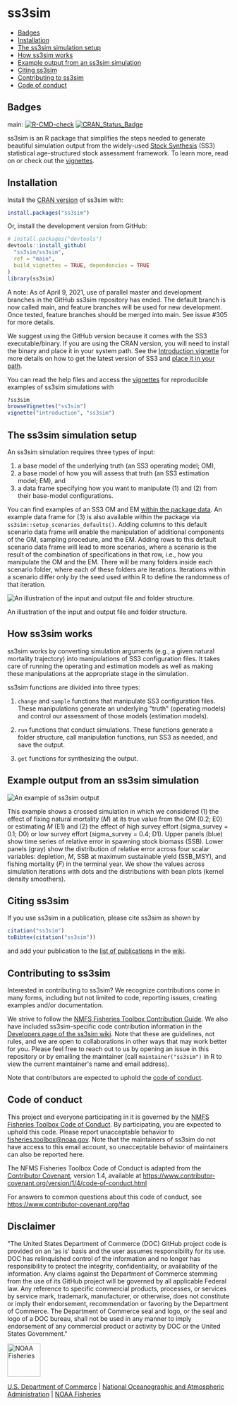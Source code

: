 ss3sim
======

-   [Badges](#badges)
-   [Installation](#installation)
-   [The ss3sim simulation setup](#the-ss3sim-simulation-setup)
-   [How ss3sim works](#how-ss3sim-works)
-   [Example output from an ss3sim simulation](#example-output-from-an-ss3sim-simulation)
-   [Citing ss3sim](#citing-ss3sim)
-   [Contributing to ss3sim](#contributing-to-ss3sim)
-   [Code of conduct](#code-of-conduct)

<!-- end toc -->

Badges
------

main: [![R-CMD-check](https://github.com/ss3sim/ss3sim/workflows/R-CMD-check/badge.svg)](https://github.com/ss3sim/ss3sim/actions?query=workflow%3AR-CMD-check) [![CRAN\_Status\_Badge](http://www.r-pkg.org/badges/version/ss3sim)](https://cran.r-project.org/package=ss3sim)

ss3sim is an R package that simplifies the steps needed to generate beautiful simulation output from the widely-used [Stock Synthesis](https://github.com/nmfs-stock-synthesis/stock-synthesis) (SS3) statistical age-structured stock assessment framework. To learn more, read on or check out the [vignettes](https://ss3sim.github.io/ss3sim/).


Installation
------------

Install the [CRAN version](https://cran.r-project.org/package=ss3sim) of ss3sim with:

``` r
install.packages("ss3sim")
```

Or, install the development version from GitHub:

``` r
# install.packages("devtools")
devtools::install_github(
  "ss3sim/ss3sim",
  ref = "main",
  build_vignettes = TRUE, dependencies = TRUE
)
library(ss3sim)
```

A note: As of April 9, 2021, use of parallel master and development branches in the GitHub ss3sim repository has ended. The default branch is now called main, and feature branches will be used for new development. Once tested, feature branches should be merged into main. See issue #305 for more details.

We suggest using the GitHub version because it comes with the SS3 executable/binary. If you are using the CRAN version, you will need to install the binary and place it in your system path. See the [Introduction vignette](https://ss3sim.github.io/ss3sim/articles/introduction.html) for more details on how to get the latest version of SS3 and [place it in your path](https://ss3sim.github.io/ss3sim/articles/introduction.html#installing-stock-synthesis).

You can read the help files and access the [vignettes](http://ss3sim.github.io/ss3sim/) for reproducible examples of ss3sim simulations with

``` r
?ss3sim
browseVignettes("ss3sim")
vignette("introduction", "ss3sim")
```

The ss3sim simulation setup
---------------------------

An ss3sim simulation requires three types of input:

1.  a base model of the underlying truth (an SS3 operating model; OM),
2.  a base model of how you will assess that truth (an SS3 estimation model; EM), and
3.  a data frame specifying how you want to manipulate (1) and (2) from their base-model configurations.

You can find examples of an SS3 OM and EM [within the package data](https://github.com/ss3sim/ss3sim/tree/master/inst/extdata/models). An example data frame for (3) is also available within the package via `ss3sim::setup_scenarios_defaults()`. Adding columns to this default scenario data frame will enable the manipulation of additional components of the OM, sampling procedure, and the EM. Adding rows to this default scenario data frame will lead to more scenarios, where a scenario is the result of the combination of specifications in that row, i.e., how you manipulate the OM and the EM. There will be many folders inside each scenario folder, where each of these folders are iterations. Iterations within a scenario differ only by the seed used within R to define the randomness of that iteration.

![An illustration of the input and output file and folder structure.](https://raw.githubusercontent.com/ss3sim/ss3sim/f763cfb462a9e68db670155070cd554812a65160/man/figures/filestructure.png)

An illustration of the input and output file and folder structure.

How ss3sim works
----------------

ss3sim works by converting simulation arguments (e.g., a given natural mortality trajectory) into manipulations of SS3 configuration files. It takes care of running the operating and estimation models as well as making these manipulations at the appropriate stage in the simulation.

ss3sim functions are divided into three types:

1.  `change` and `sample` functions that manipulate SS3 configuration files. These manipulations generate an underlying "truth" (operating models) and control our assessment of those models (estimation models).

2.  `run` functions that conduct simulations. These functions generate a folder structure, call manipulation functions, run SS3 as needed, and save the output.

3.  `get` functions for synthesizing the output.

Example output from an ss3sim simulation
----------------------------------------

![An example of ss3sim output](https://raw.github.com/seananderson/ss3sim/master/inst/ms/fig2-20131109.png)

This example shows a crossed simulation in which we considered (1) the effect of fixing natural mortality (*M*) at its true value from the OM (0.2; E0) or estimating *M* (E1) and (2) the effect of high survey effort (sigma\_survey = 0.1; D0) or low survey effort (sigma\_survey = 0.4; D1). Upper panels (blue) show time series of relative error in spawning stock biomass (SSB). Lower panels (gray) show the distribution of relative error across four scalar variables: depletion, *M*, SSB at maximum sustainable yield (SSB\_MSY), and fishing mortality (*F*) in the terminal year. We show the values across simulation iterations with dots and the distributions with bean plots (kernel density smoothers).

Citing ss3sim
-------------

If you use ss3sim in a publication, please cite ss3sim as shown by

``` r
citation("ss3sim")
toBibtex(citation("ss3sim"))
```

and add your publication to the
[list of publications](https://github.com/ss3sim/ss3sim/wiki/manuscripts)
in the [wiki](https://github.com/ss3sim/ss3sim/wiki).

Contributing to ss3sim
----------------------

Interested in contributing to ss3sim? We recognize contributions come in many forms, including but not limited to code, reporting issues, creating examples and/or documentation.

We strive to follow the [NMFS Fisheries Toolbox Contribution Guide](https://github.com/nmfs-fish-tools/Resources/blob/master/CONTRIBUTING.md). We also have included ss3sim-specific code contribution information in the [Developers page of the ss3sim wiki](https://github.com/ss3sim/ss3sim/wiki/developers). Note that these are guidelines, not rules, and we are open to collaborations in other ways that may work better for you. Please feel free to reach out to us by opening an issue in this repository or by emailing the maintainer (call `maintainer("ss3sim")` in R to view the current maintainer's name and email address). 

Note that contributors are expected to uphold the [code of conduct](#code-of-conduct).

Code of conduct
---------------

This project and everyone participating in it is governed by the [NMFS Fisheries Toolbox Code of Conduct](https://github.com/nmfs-fish-tools/Resources/blob/master/CODE_OF_CONDUCT.md). By participating, you are expected to uphold this code. Please report unacceptable behavior to [fisheries.toolbox@noaa.gov](mailto:fisheries.toolbox@noaa.gov). Note that the maintainers of ss3sim do not have access to this email account, so unacceptable behavior of maintainers can also be reported here.

The NFMS Fisheries Toolbox Code of Conduct is adapted from the [Contributor Covenant][homepage], version 1.4,
available at https://www.contributor-covenant.org/version/1/4/code-of-conduct.html

[homepage]: https://www.contributor-covenant.org

For answers to common questions about this code of conduct, see
https://www.contributor-covenant.org/faq


Disclaimer
----------

"The United States Department of Commerce (DOC) GitHub project code is provided on an 'as is' basis and the user assumes responsibility for its use. DOC has relinquished control of the information and no longer has responsibility to protect the integrity, confidentiality, or availability of the information. Any claims against the Department of Commerce stemming from the use of its GitHub project will be governed by all applicable Federal law. Any reference to specific commercial products, processes, or services by service mark, trademark, manufacturer, or otherwise, does not constitute or imply their endorsement, recommendation or favoring by the Department of Commerce. The Department of Commerce seal and logo, or the seal and logo of a DOC bureau, shall not be used in any manner to imply endorsement of any commercial product or activity by DOC or the United States Government."

<img src="https://raw.githubusercontent.com/nmfs-general-modeling-tools/nmfspalette/main/man/figures/noaa-fisheries-rgb-2line-horizontal-small.png" height="75" alt="NOAA Fisheries">

[U.S. Department of Commerce](https://www.commerce.gov/) | [National Oceanographic and Atmospheric Administration](https://www.noaa.gov) | [NOAA Fisheries](https://www.fisheries.noaa.gov/)
